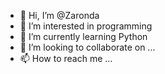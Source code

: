 - 👋 Hi, I’m @Zaronda
- 👀 I’m interested in programming
- 🌱 I’m currently learning Python
- 💞️ I’m looking to collaborate on ...
- 📫 How to reach me ...

<!---
Zaronda/Zaronda is a ✨ special ✨ repository because its `README.md` (this file) appears on your GitHub profile.
You can click the Preview link to take a look at your changes.
--->
